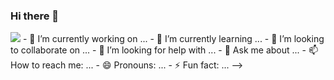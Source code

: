 ### Hi there 👋


<img src="https://capsule-render.vercel.app/api?type=Cylinder&color=auto&height=60&section=header&text=Namhyun%20Github&fontSize=50" />
- 🔭 I’m currently working on ...
- 🌱 I’m currently learning ...
- 👯 I’m looking to collaborate on ...
- 🤔 I’m looking for help with ...
- 💬 Ask me about ...
- 📫 How to reach me: ...
- 😄 Pronouns: ...
- ⚡ Fun fact: ...
-->

